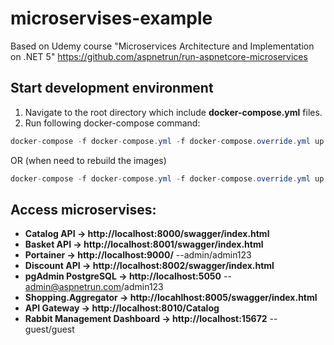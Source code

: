 # microservises-example
Based on Udemy course "Microservices Architecture and Implementation on .NET 5"
https://github.com/aspnetrun/run-aspnetcore-microservices

## Start development environment
1. Navigate to the root directory which include **docker-compose.yml** files.
2. Run following docker-compose command:
```csharp
docker-compose -f docker-compose.yml -f docker-compose.override.yml up -d
```
OR (when need to rebuild the images)
```csharp
docker-compose -f docker-compose.yml -f docker-compose.override.yml up --build -d
```

## Access microservises:
* **Catalog API -> http://localhost:8000/swagger/index.html**
* **Basket API -> http://localhost:8001/swagger/index.html**
* **Portainer -> http://localhost:9000/**   --admin/admin123
* **Discount API -> http://localhost:8002/swagger/index.html**
* **pgAdmin PostgreSQL -> http://localhost:5050**   -- admin@aspnetrun.com/admin123
* **Shopping.Aggregator -> http://locahlhost:8005/swagger/index.html**
* **API Gateway -> http://localhost:8010/Catalog**
* **Rabbit Management Dashboard -> http://localhost:15672**   -- guest/guest

